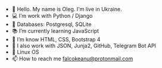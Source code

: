 - 👋 Hello. My name is Oleg. I'm live in Ukraine.
- 💻 I’m work with Python / Django
- 💾 Databases: Postgresql, SQLite
- 📚 I’m currently learning JavaScript
- 🎨 I’m know HTML, CSS, Bootstrap 4
- 🔨 I also work with JSON, Junja2, GitHub, Telegram Bot API
- 🐧 Linux OS
- 📫 How to reach me falcokeanu@protonmail.com

<!---
Keanu13/Keanu13 is a ✨ special ✨ repository because its `README.md` (this file) appears on your GitHub profile.
You can click the Preview link to take a look at your changes.
--->
